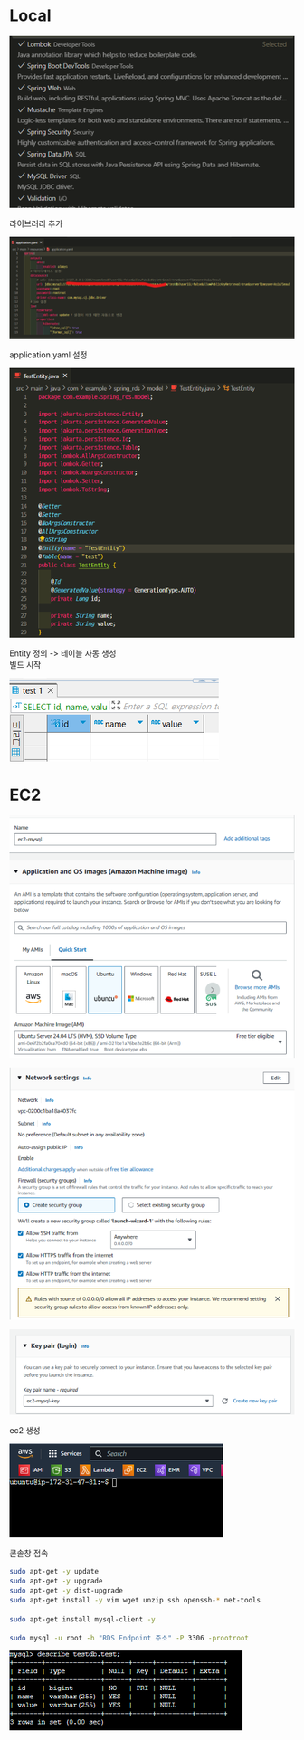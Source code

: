 # Local

![alt text](./img2/image.png)

라이브러리 추가

![alt text](./img2/image-1.png)

application.yaml 설정

![alt text](./img2/image-2.png)

Entity 정의 -> 테이블 자동 생성  
빌드 시작

![alt text](./img2/image-3.png)

# EC2

![alt text](./img2/image-4.png)

![alt text](./img2/image-5.png)

![alt text](./img2/image-6.png)

ec2 생성

![alt text](./img2/image-7.png)

콘솔창 접속

```sh
sudo apt-get -y update
sudo apt-get -y upgrade
sudo apt-get -y dist-upgrade
sudo apt-get install -y vim wget unzip ssh openssh-* net-tools

sudo apt-get install mysql-client -y

sudo mysql -u root -h "RDS Endpoint 주소" -P 3306 -prootroot
```

![alt text](./img2/image-8.png)

